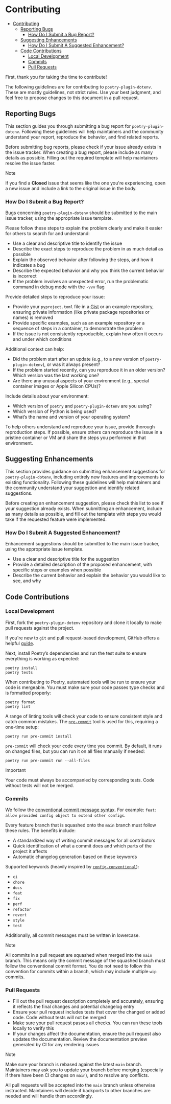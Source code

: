 # Contributing

- [Contributing](#contributing)
  - [Reporting Bugs](#reporting-bugs)
    - [How Do I Submit a Bug Report?](#how-do-i-submit-a-bug-report)
  - [Suggesting Enhancements](#suggesting-enhancements)
    - [How Do I Submit A Suggested Enhancement?](#how-do-i-submit-a-suggested-enhancement)
  - [Code Contributions](#code-contributions)
    - [Local Development](#local-development)
    - [Commits](#commits)
    - [Pull Requests](#pull-requests)

First, thank you for taking the time to contribute!

The following guidelines are for contributing to `poetry-plugin-dotenv`. These are mostly guidelines, not strict rules. Use your best judgment, and feel free to propose changes to this document in a pull request.

## Reporting Bugs

This section guides you through submitting a bug report for `poetry-plugin-dotenv`. Following these guidelines will help maintainers and the community understand your report, reproduce the behavior, and find related reports.

Before submitting bug reports, please check if your issue already exists in the issue tracker. When creating a bug report, please include as many details as possible. Filling out the required template will help maintainers resolve the issue faster.

> [!NOTE]
> If you find a **Closed** issue that seems like the one you're experiencing, open a new issue and include a link to the original issue in the body.

### How Do I Submit a Bug Report?

Bugs concerning `poetry-plugin-dotenv` should be submitted to the main issue tracker, using the appropriate issue template.

Please follow these steps to explain the problem clearly and make it easier for others to search for and understand:

- Use a clear and descriptive title to identify the issue
- Describe the exact steps to reproduce the problem in as much detail as possible
- Explain the observed behavior after following the steps, and how it indicates a bug
- Describe the expected behavior and why you think the current behavior is incorrect
- If the problem involves an unexpected error, run the problematic command in debug mode with the `-vvv` flag

Provide detailed steps to reproduce your issue:

- Provide your `pyproject.toml` file in a [Gist](https://gist.github.com) or an example repository, ensuring private information (like private package repositories or names) is removed
- Provide specific examples, such as an example repository or a sequence of steps in a container, to demonstrate the problem
- If the issue is not consistently reproducible, explain how often it occurs and under which conditions

Additional context can help:

- Did the problem start after an update (e.g., to a new version of `poetry-plugin-dotenv`), or was it always present?
- If the problem started recently, can you reproduce it in an older version? Which version was the last working one?
- Are there any unusual aspects of your environment (e.g., special container images or Apple Silicon CPUs)?

Include details about your environment:

- Which version of `poetry` and `poetry-plugin-dotenv` are you using?
- Which version of Python is being used?
- What’s the name and version of your operating system?

To help others understand and reproduce your issue, provide thorough reproduction steps. If possible, ensure others can reproduce the issue in a pristine container or VM and share the steps you performed in that environment.

## Suggesting Enhancements

This section provides guidance on submitting enhancement suggestions for `poetry-plugin-dotenv`, including entirely new features and improvements to existing functionality. Following these guidelines will help maintainers and the community understand your suggestion and identify related suggestions.

Before creating an enhancement suggestion, please check this list to see if your suggestion already exists. When submitting an enhancement, include as many details as possible, and fill out the template with steps you would take if the requested feature were implemented.

### How Do I Submit A Suggested Enhancement?

Enhancement suggestions should be submitted to the main issue tracker, using the appropriate issue template.

- Use a clear and descriptive title for the suggestion
- Provide a detailed description of the proposed enhancement, with specific steps or examples when possible
- Describe the current behavior and explain the behavior you would like to see, and why

## Code Contributions

### Local Development

First, fork the `poetry-plugin-dotenv` repository and clone it locally to make pull requests against the project.

If you're new to `git` and pull request-based development, GitHub offers a helpful [guide](https://docs.github.com/en/get-started/quickstart/contributing-to-projects).

Next, install Poetry’s dependencies and run the test suite to ensure everything is working as expected:

```shell
poetry install
poetry tests
```

When contributing to Poetry, automated tools will be run to ensure your code is mergeable. You must make sure your code passes type checks and is formatted properly:

```shell
poetry format
poetry lint
```

A range of linting tools will check your code to ensure consistent style and catch common mistakes. The [`pre-commit`](https://pre-commit.com) tool is used for this, requiring a one-time setup:

```shell
poetry run pre-commit install
```

`pre-commit` will check your code every time you commit. By default, it runs on changed files, but you can run it on all files manually if needed:

```shell
poetry run pre-commit run --all-files
```

> [!IMPORTANT]
> Your code must always be accompanied by corresponding tests. Code without tests will not be merged.

### Commits

We follow the [conventional commit message syntax](https://www.conventionalcommits.org/en/v1.0.0). For example: `feat: allow provided config object to extend other configs`.

Every feature branch that is squashed onto the `main` branch must follow these rules. The benefits include:

- A standardized way of writing commit messages for all contributors
- Quick identification of what a commit does and which parts of the project it affects
- Automatic changelog generation based on these keywords

Supported keywords (heavily inspired by [`config-conventional`](https://github.com/conventional-changelog/commitlint/tree/master/%40commitlint/config-conventional)):

- `ci`
- `chore`
- `docs`
- `feat`
- `fix`
- `perf`
- `refactor`
- `revert`
- `style`
- `test`

Additionally, all commit messages must be written in lowercase.

> [!NOTE]
> All commits in a pull request are squashed when merged into the `main` branch. This means only the commit message of the squashed branch must follow the conventional commit format. You do not need to follow this convention for commits within a branch, which may include multiple `wip` commits.

### Pull Requests

- Fill out the pull request description completely and accurately, ensuring it reflects the final changes and potential changelog entry
- Ensure your pull request includes tests that cover the changed or added code. Code without tests will not be merged
- Make sure your pull request passes all checks. You can run these tools locally to verify this
- If your changes affect the documentation, ensure the pull request also updates the documentation. Review the documentation preview generated by CI for any rendering issues

> [!NOTE]
> Make sure your branch is rebased against the latest `main` branch. Maintainers may ask you to update your branch before merging (especially if there have been CI changes on `main`), and to resolve any conflicts.

All pull requests will be accepted into the `main` branch unless otherwise instructed. Maintainers will decide if backports to other branches are needed and will handle them accordingly.
